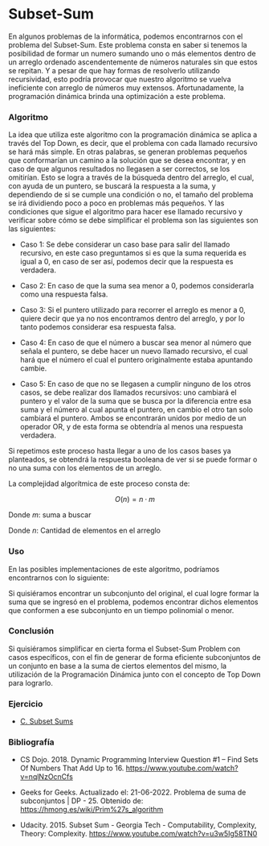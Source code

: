 # Subset-Sum

En algunos problemas de la informática, podemos encontrarnos con el problema del Subset-Sum. Este problema consta en saber si tenemos la posibilidad de formar un numero sumando uno o más elementos dentro de un arreglo ordenado ascendentemente de números naturales sin que estos se repitan. Y a pesar de que hay formas de resolverlo utilizando recursividad, esto podría provocar que nuestro algoritmo se vuelva ineficiente con arreglo de números muy extensos. Afortunadamente, la programación dinámica brinda una optimización a este problema.

### Algoritmo

La idea que utiliza este algoritmo con la programación dinámica se aplica a través del Top Down, es decir, que el problema con cada llamado recursivo se hará más simple. En otras palabras, se generan problemas pequeños que conformarían un camino a la solución que se desea encontrar, y en caso de que algunos resultados no llegasen a ser correctos, se los omitirían. Esto se logra a través de la búsqueda dentro del arreglo, el cual, con ayuda de un puntero, se buscará la respuesta a la suma, y dependiendo de si se cumple una condición o no, el tamaño del problema se irá dividiendo poco a poco en problemas más pequeños. Y las condiciones que sigue el algoritmo para hacer ese llamado recursivo y verificar sobre cómo se debe simplificar el problema son las siguientes son las siguientes:

* Caso 1: Se debe considerar un caso base para salir del llamado recursivo, en este caso preguntamos si es que la suma requerida es igual a 0, en caso de ser así, podemos decir que la respuesta es verdadera.

* Caso 2: En caso de que la suma sea menor a 0, podemos considerarla como una respuesta falsa.

* Caso 3: 	Si el puntero utilizado para recorrer el arreglo es menor a 0, quiere decir que ya no nos encontramos dentro del arreglo, y por lo tanto podemos considerar esa respuesta falsa.

* Caso 4: En caso de que el número a buscar sea menor al número que señala el puntero, se debe hacer un nuevo llamado recursivo, el cual hará que el número el cual el puntero originalmente estaba apuntando cambie.

* Caso 5: En caso de que no se llegasen a cumplir ninguno de los otros casos, se debe realizar dos llamados recursivos: uno cambiará el puntero y el valor de la suma que se busca por la diferencia entre esa suma y el número al cual apunta el puntero, en cambio el otro tan solo cambiará el puntero. Ambos se encontrarán unidos por medio de un operador OR, y de esta forma se obtendría al menos una respuesta verdadera.

Si repetimos este proceso hasta llegar a uno de los casos bases ya planteados, se obtendrá la respuesta booleana de ver si se puede formar o no una suma con los elementos de un arreglo.

La complejidad algorítmica de este proceso consta de:

$$ O(n) = n·m $$

Donde $m$: suma a buscar

Donde $n$: Cantidad de elementos en el arreglo

### Uso

En las posibles implementaciones de este algoritmo, podríamos encontrarnos con lo siguiente:

Si quisiéramos encontrar un subconjunto del original, el cual logre formar la suma que se ingresó en el problema, podemos encontrar dichos elementos que conformen a ese subconjunto en un tiempo polinomial o menor.

### Conclusión

Si quisiéramos simplificar en cierta forma el Subset-Sum Problem con casos específicos, con el fin de generar de forma eficiente subconjuntos de un conjunto en base a la suma de ciertos elementos del mismo, la utilización de la Programación Dinámica junto con el concepto de Top Down para lograrlo.

### Ejercicio

* [C. Subset Sums](https://codeforces.com/problemset/problem/348/C)

### Bibliografía

* CS Dojo. 2018. Dynamic Programming Interview Question #1 – Find Sets Of Numbers That Add Up to 16. https://www.youtube.com/watch?v=nqlNzOcnCfs

* Geeks for Geeks. Actualizado el: 21-06-2022. Problema de suma de subconjuntos | DP - 25. Obtenido de: https://hmong.es/wiki/Prim%27s_algorithm

* Udacity. 2015. Subset Sum - Georgia Tech - Computability, Complexity, Theory: Complexity. https://www.youtube.com/watch?v=u3w5Ig58TN0
